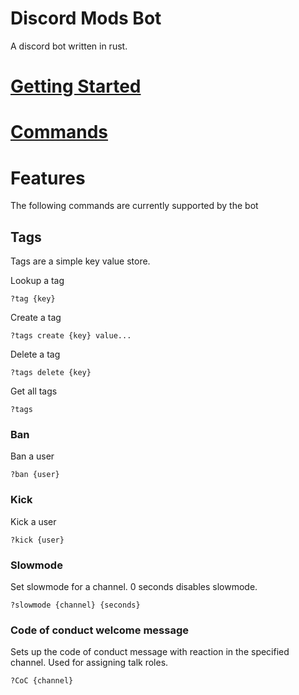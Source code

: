 # Discord Mods Bot
A discord bot written in rust.  

# [Getting Started](GETTING_STARTED.md)
# [Commands](COMMANDS.md)

# Features
The following commands are currently supported by the bot

## Tags
Tags are a simple key value store.  

Lookup a tag
```
?tag {key}
```
Create a tag
```
?tags create {key} value...
```
Delete a tag
```
?tags delete {key}
```
Get all tags
```
?tags
```
### Ban
Ban a user
```
?ban {user}

```
### Kick
Kick a user
```
?kick {user}
```
### Slowmode
Set slowmode for a channel.  0 seconds disables slowmode.  
```
?slowmode {channel} {seconds}
```

### Code of conduct welcome message
Sets up the code of conduct message with reaction in the specified channel.
Used for assigning talk roles.  
```
?CoC {channel}
```
